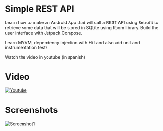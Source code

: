 # Simple REST API

Learn how to make an Android App that will call a REST API using Retrofit to retrieve some data that will be 
stored in SQLite using Room library. Build the user interface with Jetpack Compose.

Learn MVVM, dependency injection with Hilt and also add unit and instrumentation tests

Watch the video in youtube (in spanish)

# Video
[![Youtube](https://github.com/Yayo-Arellano/JetpackComposeSimpleRestApi/blob/master/screenshots/youtube.png?raw=true)](https://youtu.be/Td4wHh_ZivE)


# Screenshots
![Screenshot1](https://github.com/Yayo-Arellano/JetpackComposeSimpleRestApi/blob/master/screenshots/image1.png?raw=true)
